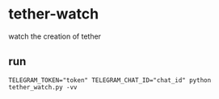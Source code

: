 # tether-watch
watch the creation of tether

## run

```
TELEGRAM_TOKEN="token" TELEGRAM_CHAT_ID="chat_id" python tether_watch.py -vv
```

